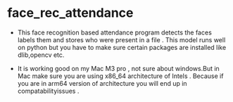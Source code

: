 # face_rec_attendance

* This face recognition based attendance program detects the faces labels them and stores who were present in a file .
This model runs well on python but you have to make sure certain packages are installed like dlib,opencv etc.

* It is working good on my Mac M3 pro , not sure about windows.But in Mac make sure you are using x86_64 architecture
of Intels . Because if you are in arm64 version of architecture you will end up in compatabilityissues .

  
